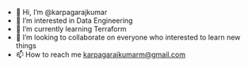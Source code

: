 - 👋 Hi, I’m @karpagarajkumar
- 👀 I’m interested in Data Engineering
- 🌱 I’m currently learning Terraform 
- 💞️ I’m looking to collaborate on everyone who interested to learn new things
- 📫 How to reach me karpagarajkumarm@gmail.com

<!---
karpagarajkumar/karpagarajkumar is a ✨ special ✨ repository because its `README.md` (this file) appears on your GitHub profile.
You can click the Preview link to take a look at your changes.
--->
